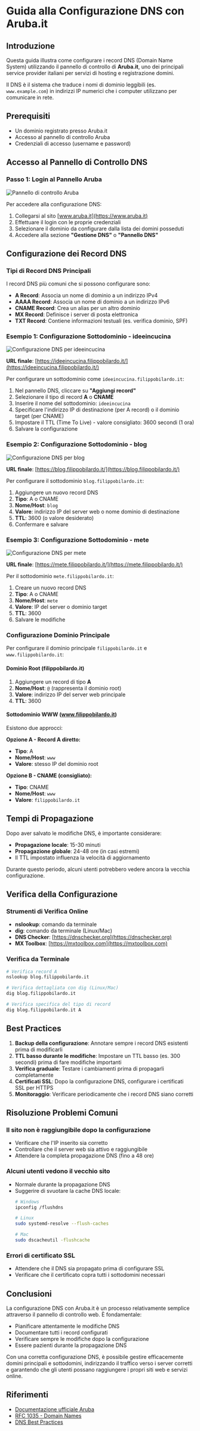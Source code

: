 # Guida alla Configurazione DNS con Aruba.it

## Introduzione

Questa guida illustra come configurare i record DNS (Domain Name System) utilizzando il pannello di controllo di **Aruba.it**, uno dei principali service provider italiani per servizi di hosting e registrazione domini.

Il DNS è il sistema che traduce i nomi di dominio leggibili (es. `www.example.com`) in indirizzi IP numerici che i computer utilizzano per comunicare in rete.

## Prerequisiti

- Un dominio registrato presso Aruba.it
- Accesso al pannello di controllo Aruba
- Credenziali di accesso (username e password)

## Accesso al Pannello di Controllo DNS

### Passo 1: Login al Pannello Aruba

![Pannello di controllo Aruba](image1.png)

Per accedere alla configurazione DNS:

1. Collegarsi al sito [www.aruba.it](https://www.aruba.it)
2. Effettuare il login con le proprie credenziali
3. Selezionare il dominio da configurare dalla lista dei domini posseduti
4. Accedere alla sezione **"Gestione DNS"** o **"Pannello DNS"**

## Configurazione dei Record DNS

### Tipi di Record DNS Principali

I record DNS più comuni che si possono configurare sono:

- **A Record**: Associa un nome di dominio a un indirizzo IPv4
- **AAAA Record**: Associa un nome di dominio a un indirizzo IPv6
- **CNAME Record**: Crea un alias per un altro dominio
- **MX Record**: Definisce i server di posta elettronica
- **TXT Record**: Contiene informazioni testuali (es. verifica dominio, SPF)

### Esempio 1: Configurazione Sottodominio - ideeincucina

![Configurazione DNS per ideeincucina](image2.png)

**URL finale**: [https://ideeincucina.filippobilardo.it/](https://ideeincucina.filippobilardo.it/)

Per configurare un sottodominio come `ideeincucina.filippobilardo.it`:

1. Nel pannello DNS, cliccare su **"Aggiungi record"**
2. Selezionare il tipo di record **A** o **CNAME**
3. Inserire il nome del sottodominio: `ideeincucina`
4. Specificare l'indirizzo IP di destinazione (per A record) o il dominio target (per CNAME)
5. Impostare il TTL (Time To Live) - valore consigliato: 3600 secondi (1 ora)
6. Salvare la configurazione

### Esempio 2: Configurazione Sottodominio - blog

![Configurazione DNS per blog](image3.png)

**URL finale**: [https://blog.filippobilardo.it/](https://blog.filippobilardo.it/)

Per configurare il sottodominio `blog.filippobilardo.it`:

1. Aggiungere un nuovo record DNS
2. **Tipo**: A o CNAME
3. **Nome/Host**: `blog`
4. **Valore**: indirizzo IP del server web o nome dominio di destinazione
5. **TTL**: 3600 (o valore desiderato)
6. Confermare e salvare

### Esempio 3: Configurazione Sottodominio - mete

![Configurazione DNS per mete](image4.png)

**URL finale**: [https://mete.filippobilardo.it/](https://mete.filippobilardo.it/)

Per il sottodominio `mete.filippobilardo.it`:

1. Creare un nuovo record DNS
2. **Tipo**: A o CNAME
3. **Nome/Host**: `mete`
4. **Valore**: IP del server o dominio target
5. **TTL**: 3600
6. Salvare le modifiche

### Configurazione Dominio Principale

Per configurare il dominio principale `filippobilardo.it` e `www.filippobilardo.it`:

#### Dominio Root (filippobilardo.it)

1. Aggiungere un record di tipo **A**
2. **Nome/Host**: `@` (rappresenta il dominio root)
3. **Valore**: indirizzo IP del server web principale
4. **TTL**: 3600

#### Sottodominio WWW (www.filippobilardo.it)

Esistono due approcci:

**Opzione A - Record A diretto:**
- **Tipo**: A
- **Nome/Host**: `www`
- **Valore**: stesso IP del dominio root

**Opzione B - CNAME (consigliato):**
- **Tipo**: CNAME
- **Nome/Host**: `www`
- **Valore**: `filippobilardo.it`

## Tempi di Propagazione

Dopo aver salvato le modifiche DNS, è importante considerare:

- **Propagazione locale**: 15-30 minuti
- **Propagazione globale**: 24-48 ore (in casi estremi)
- Il TTL impostato influenza la velocità di aggiornamento

Durante questo periodo, alcuni utenti potrebbero vedere ancora la vecchia configurazione.

## Verifica della Configurazione

### Strumenti di Verifica Online

- **nslookup**: comando da terminale
- **dig**: comando da terminale (Linux/Mac)
- **DNS Checker**: [https://dnschecker.org](https://dnschecker.org)
- **MX Toolbox**: [https://mxtoolbox.com](https://mxtoolbox.com)

### Verifica da Terminale

```bash
# Verifica record A
nslookup blog.filippobilardo.it

# Verifica dettagliata con dig (Linux/Mac)
dig blog.filippobilardo.it

# Verifica specifica del tipo di record
dig blog.filippobilardo.it A
```

## Best Practices

1. **Backup della configurazione**: Annotare sempre i record DNS esistenti prima di modificarli
2. **TTL basso durante le modifiche**: Impostare un TTL basso (es. 300 secondi) prima di fare modifiche importanti
3. **Verifica graduale**: Testare i cambiamenti prima di propagarli completamente
4. **Certificati SSL**: Dopo la configurazione DNS, configurare i certificati SSL per HTTPS
5. **Monitoraggio**: Verificare periodicamente che i record DNS siano corretti

## Risoluzione Problemi Comuni

### Il sito non è raggiungibile dopo la configurazione

- Verificare che l'IP inserito sia corretto
- Controllare che il server web sia attivo e raggiungibile
- Attendere la completa propagazione DNS (fino a 48 ore)

### Alcuni utenti vedono il vecchio sito

- Normale durante la propagazione DNS
- Suggerire di svuotare la cache DNS locale:
  ```bash
  # Windows
  ipconfig /flushdns
  
  # Linux
  sudo systemd-resolve --flush-caches
  
  # Mac
  sudo dscacheutil -flushcache
  ```

### Errori di certificato SSL

- Attendere che il DNS sia propagato prima di configurare SSL
- Verificare che il certificato copra tutti i sottodomini necessari

## Conclusioni

La configurazione DNS con Aruba.it è un processo relativamente semplice attraverso il pannello di controllo web. È fondamentale:

- Pianificare attentamente le modifiche DNS
- Documentare tutti i record configurati
- Verificare sempre le modifiche dopo la configurazione
- Essere pazienti durante la propagazione DNS

Con una corretta configurazione DNS, è possibile gestire efficacemente domini principali e sottodomini, indirizzando il traffico verso i server corretti e garantendo che gli utenti possano raggiungere i propri siti web e servizi online.

## Riferimenti

- [Documentazione ufficiale Aruba](https://www.aruba.it)
- [RFC 1035 - Domain Names](https://www.rfc-editor.org/rfc/rfc1035)
- [DNS Best Practices](https://www.icann.org/)

